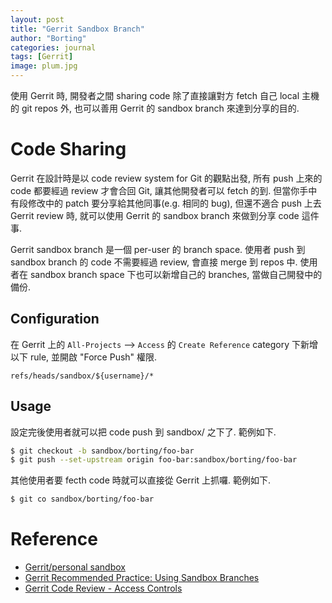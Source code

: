 ```yaml
---
layout: post
title: "Gerrit Sandbox Branch"
author: "Borting"
categories: journal
tags: [Gerrit]
image: plum.jpg
---
```


使用 Gerrit 時, 開發者之間 sharing code 除了直接讓對方 fetch 自己 local 主機的 git repos 外, 也可以善用 Gerrit 的 sandbox branch 來達到分享的目的.

# Code Sharing

Gerrit 在設計時是以 code review system for Git 的觀點出發, 所有 push 上來的 code 都要經過 review 才會合回 Git, 讓其他開發者可以 fetch 的到.
但當你手中有段修改中的 patch 要分享給其他同事(e.g. 相同的 bug), 但還不適合 push 上去 Gerrit review 時, 就可以使用 Gerrit 的 sandbox branch 來做到分享 code 這件事.

Gerrit sandbox branch 是一個 per-user 的 branch space.
使用者 push 到 sandbox branch 的 code 不需要經過 review, 會直接 merge 到 repos 中.
使用者在 sandbox branch space 下也可以新增自己的 branches, 當做自己開發中的備份.

## Configuration

在 Gerrit 上的 `All-Projects` --> `Access` 的 `Create Reference` category 下新增以下 rule, 並開啟 "Force Push" 權限.
```
refs/heads/sandbox/${username}/*
```

## Usage

設定完後使用者就可以把 code push 到 sandbox/<username> 之下了.
範例如下.
```bash
$ git checkout -b sandbox/borting/foo-bar
$ git push --set-upstream origin foo-bar:sandbox/borting/foo-bar
```

其他使用者要 fecth code 時就可以直接從 Gerrit 上抓囉.
範例如下.
```bash
$ git co sandbox/borting/foo-bar
```

# Reference

* [Gerrit/personal sandbox](https://www.mediawiki.org/wiki/Gerrit/personal_sandbox)
* [Gerrit Recommended Practice: Using Sandbox Branches](https://fabrictestdocs.readthedocs.io/en/latest/Gerrit/best-practices.html#using-sandbox-branches)
* [Gerrit Code Review - Access Controls](https://gerrit-review.googlesource.com/Documentation/access-control.html)
